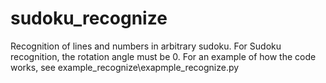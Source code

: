 # sudoku_recognize
Recognition of lines and numbers in arbitrary sudoku. 
For Sudoku recognition, the rotation angle must be 0. 
For an example of how the code works, see example_recognize\exapmple_recognize.py
